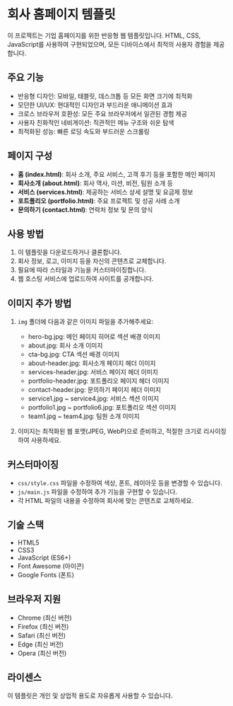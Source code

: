 # 회사 홈페이지 템플릿

이 프로젝트는 기업 홈페이지를 위한 반응형 웹 템플릿입니다. HTML, CSS, JavaScript를 사용하여 구현되었으며, 모든 디바이스에서 최적의 사용자 경험을 제공합니다.

## 주요 기능

- 반응형 디자인: 모바일, 태블릿, 데스크톱 등 모든 화면 크기에 최적화
- 모던한 UI/UX: 현대적인 디자인과 부드러운 애니메이션 효과
- 크로스 브라우저 호환성: 모든 주요 브라우저에서 일관된 경험 제공
- 사용자 친화적인 네비게이션: 직관적인 메뉴 구조와 쉬운 탐색
- 최적화된 성능: 빠른 로딩 속도와 부드러운 스크롤링

## 페이지 구성

- **홈 (index.html)**: 회사 소개, 주요 서비스, 고객 후기 등을 포함한 메인 페이지
- **회사소개 (about.html)**: 회사 역사, 미션, 비전, 팀원 소개 등
- **서비스 (services.html)**: 제공하는 서비스 상세 설명 및 요금제 정보
- **포트폴리오 (portfolio.html)**: 주요 프로젝트 및 성공 사례 소개
- **문의하기 (contact.html)**: 연락처 정보 및 문의 양식

## 사용 방법

1. 이 템플릿을 다운로드하거나 클론합니다.
2. 회사 정보, 로고, 이미지 등을 자신의 콘텐츠로 교체합니다.
3. 필요에 따라 스타일과 기능을 커스터마이징합니다.
4. 웹 호스팅 서비스에 업로드하여 사이트를 공개합니다.

## 이미지 추가 방법

1. `img` 폴더에 다음과 같은 이미지 파일을 추가해주세요:
   - hero-bg.jpg: 메인 페이지 히어로 섹션 배경 이미지
   - about.jpg: 회사 소개 이미지
   - cta-bg.jpg: CTA 섹션 배경 이미지
   - about-header.jpg: 회사소개 페이지 헤더 이미지
   - services-header.jpg: 서비스 페이지 헤더 이미지
   - portfolio-header.jpg: 포트폴리오 페이지 헤더 이미지
   - contact-header.jpg: 문의하기 페이지 헤더 이미지
   - service1.jpg ~ service4.jpg: 서비스 섹션 이미지
   - portfolio1.jpg ~ portfolio6.jpg: 포트폴리오 섹션 이미지
   - team1.jpg ~ team4.jpg: 팀원 소개 이미지

2. 이미지는 최적화된 웹 포맷(JPEG, WebP)으로 준비하고, 적절한 크기로 리사이징하여 사용하세요.

## 커스터마이징

- `css/style.css` 파일을 수정하여 색상, 폰트, 레이아웃 등을 변경할 수 있습니다.
- `js/main.js` 파일을 수정하여 추가 기능을 구현할 수 있습니다.
- 각 HTML 파일의 내용을 수정하여 회사에 맞는 콘텐츠로 교체하세요.

## 기술 스택

- HTML5
- CSS3
- JavaScript (ES6+)
- Font Awesome (아이콘)
- Google Fonts (폰트)

## 브라우저 지원

- Chrome (최신 버전)
- Firefox (최신 버전)
- Safari (최신 버전)
- Edge (최신 버전)
- Opera (최신 버전)

## 라이센스

이 템플릿은 개인 및 상업적 용도로 자유롭게 사용할 수 있습니다.